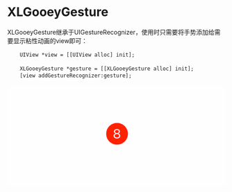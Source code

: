 # XLGooeyGesture

XLGooeyGesture继承于UIGestureRecognizer，使用时只需要将手势添加给需要显示粘性动画的view即可：

```objc
    UIView *view = [[UIView alloc] init];
    
    XLGooeyGesture *gesture = [[XLGooeyGesture alloc] init];
    [view addGestureRecognizer:gesture];
```

![image](https://github.com/mengxianliang/XLGooeyGesture/blob/master/Images/1.gif)
